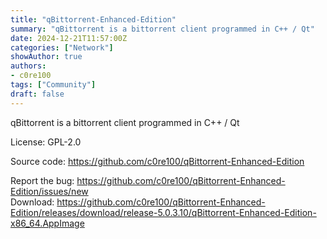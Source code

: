 ```yaml
---
title: "qBittorrent-Enhanced-Edition"
summary: "qBittorrent is a bittorrent client programmed in C++ / Qt"
date: 2024-12-21T11:57:00Z
categories: ["Network"]
showAuthor: true
authors: 
- c0re100
tags: ["Community"]
draft: false
---
```


qBittorrent is a bittorrent client programmed in C++ / Qt

License: GPL-2.0

Source code: <https://github.com/c0re100/qBittorrent-Enhanced-Edition>

Report the bug: <https://github.com/c0re100/qBittorrent-Enhanced-Edition/issues/new>  
Download: <https://github.com/c0re100/qBittorrent-Enhanced-Edition/releases/download/release-5.0.3.10/qBittorrent-Enhanced-Edition-x86_64.AppImage>
